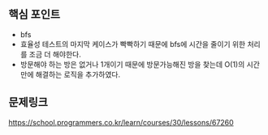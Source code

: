 ## 핵심 포인트

- bfs
- 효율성 테스트의 마지막 케이스가 빡빡하기 때문에 bfs에 시간을 줄이기 위한 처리를 조금 더 해야한다.
- 방문해야 하는 방은 없거나 1개이기 때문에 방문가능해진 방을 찾는데 O(1)의 시간만에 해결하는 로직을 추가하였다.

## 문제링크

https://school.programmers.co.kr/learn/courses/30/lessons/67260
